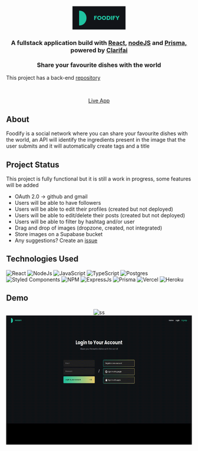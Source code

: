 <br />
<p align="center">
  <a href="https://github.com/pedrohperoni/foodify">
    <img src="https://raw.githubusercontent.com/pedrohperoni/foodify/main/github/logo.png" alt="Logo">
  </a>
   <h3 align="center">A fullstack application build with <a href="https://reactjs.org/">React</a>, <a href="https://nodejs.org/en/">nodeJS</a> and <a href="https://www.prisma.io/ ">Prisma, </a>powered by <a href="https://www.clarifai.com/">Clarifai</a></br></br> Share your favourite dishes with the world</h3>
  

This project has a back-end <a href="https://github.com/pedrohperoni/foodify-api">repository</a></p>
  </br><p align="center"><a href="https://yfidoof.vercel.app/">Live App </a>

## About
<p>Foodify is a social network where you can share your favourite dishes with the world, an API will identify the ingredients present in the image that the user submits and it will automatically create tags and a title</p>
  

## Project Status
This project is fully functional but it is still a work in progress, some features will be added

* OAuth 2.0 -> github and gmail
* Users will be able to have followers
* Users will be able to edit their profiles (created but not deployed)
* Users will be able to edit/delete their posts (created but not deployed)
* Users will be able to filter by hashtag and/or user
* Drag and drop of images (dropzone, created, not integrated)
* Store images on a Supabase bucket
* Any suggestions? Create an [issue](https://github.com/pedrohperoni/foodify/issues)

## Technologies Used

![React](https://img.shields.io/badge/react-%2320232a.svg?style=for-the-badge&logo=react&logoColor=%2361DAFB)
![NodeJs](https://img.shields.io/badge/node.js-6DA55F?style=for-the-badge&logo=node.js&logoColor=white)
![JavaScript](https://img.shields.io/badge/javascript-%23323330.svg?style=for-the-badge&logo=javascript&logoColor=%23F7DF1E)
![TypeScript](https://img.shields.io/badge/typescript-%23007ACC.svg?style=for-the-badge&logo=typescript&logoColor=white)
![Postgres](https://img.shields.io/badge/postgres-%23316192.svg?style=for-the-badge&logo=postgresql&logoColor=white)
![Styled Components](https://img.shields.io/badge/styled--components-DB7093?style=for-the-badge&logo=styled-components&logoColor=white)
![NPM](https://img.shields.io/badge/npm-CB3837?style=for-the-badge&logo=npm&logoColor=white)
![ExpressJs](https://img.shields.io/badge/Express.js-000000?style=for-the-badge&logo=express&logoColor=white)
![Prisma](https://img.shields.io/badge/Prisma-3982CE?style=for-the-badge&logo=Prisma&logoColor=white)
![Vercel](https://img.shields.io/badge/Vercel-000000?style=for-the-badge&logo=vercel&logoColor=white)
![Heroku](https://img.shields.io/badge/Heroku-430098?style=for-the-badge&logo=heroku&logoColor=white)


## Demo
<p float="left" align="center">
<img src="https://github.com/pedrohperoni/foodify/blob/main/github/foodifyposts.gif" alt="ss" height="350">
  
  <img src="https://raw.githubusercontent.com/pedrohperoni/foodify/main/github/foodifylogin.gif" alt="ss" height="350">
</p>
